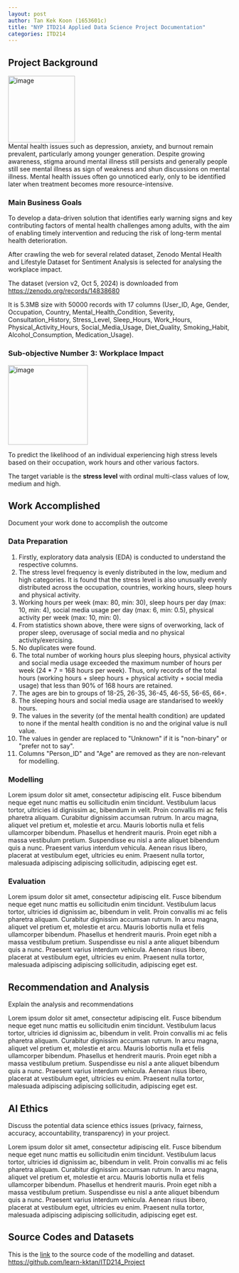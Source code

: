 ```yaml
---
layout: post
author: Tan Kek Koon (1653601c)
title: "NYP ITD214 Applied Data Science Project Documentation"
categories: ITD214
---
```

## Project Background
<img width="150" height="150" alt="image" src="https://github.com/user-attachments/assets/d1989408-98ce-49fb-8b8d-0b96a875772c" /><br />
Mental health issues such as depression, anxiety, and burnout remain prevalent, particularly among younger generation. Despite growing awareness,  stigma around mental illness still persists and generally people still see mental illness as sign of weakness and shun discussions on mental illness.
Mental health issues often go unnoticed early, only to be identified later when treatment becomes more resource-intensive.

### Main Business Goals
To develop a data-driven solution that identifies early warning signs and key contributing factors of mental health challenges among adults, with the aim of enabling timely intervention and reducing the risk of long-term mental health deterioration.

After crawling the web for several related dataset, Zenodo Mental Health and Lifestyle Dataset for Sentiment Analysis is selected for analysing the workplace impact.

The dataset (version v2, Oct 5, 2024) is downloaded from https://zenodo.org/records/14838680

It is 5.3MB size with 50000 records with 17 columns (User_ID, Age, Gender, Occupation, Country, Mental_Health_Condition, Severity, Consultation_History, Stress_Level, Sleep_Hours, Work_Hours, Physical_Activity_Hours, Social_Media_Usage, Diet_Quality, Smoking_Habit, Alcohol_Consumption, Medication_Usage).

### Sub-objective Number 3: Workplace Impact
<img width="179" height="179" alt="image" src="https://github.com/user-attachments/assets/0624a702-17e7-40a9-94f8-1d886309d7d3" />

To predict the likelihood of an individual experiencing high stress levels based on their occupation, work hours and other various factors.

The target variable is the **stress level** with ordinal multi-class values of low, medium and high.

## Work Accomplished
Document your work done to accomplish the outcome

### Data Preparation
1. Firstly, exploratory data analysis (EDA) is conducted to understand the respective columns.
2. The stress level frequency is evenly distributed in the low, medium and high categories. It is found that the stress level is also unusually evenly distributed across the occupation, countries, working hours, sleep hours and physical activity.
3. Working hours per week (max: 80, min: 30), sleep hours per day (max: 10, min: 4), social media usage per day (max: 6, min: 0.5), physical activity per week (max: 10, min: 0).
4. From statistics shown above, there were signs of overworking, lack of proper sleep, overusage of social media and no physical activity/exercising.
5. No duplicates were found.
6. The total number of working hours plus sleeping hours, physical activity and social media usage exceeded the maximum number of hours per week (24 * 7 = 168 hours per week). Thus, only records of the total hours (working hours + sleep hours + physical activity + social media usage) that less than 90% of 168 hours are retained.
7. The ages are bin to groups of 18-25, 26-35, 36-45, 46-55, 56-65, 66+.
8. The sleeping hours and social media usage are standarised to weekly hours.
9. The values in the severity (of the mental health condition) are updated to none if the mental health condition is no and the original value is null value.
10. The values in gender are replaced to "Unknown" if it is "non-binary" or "prefer not to say".
11. Columns "Person_ID" and "Age" are removed as they are non-relevant for modelling.

### Modelling
Lorem ipsum dolor sit amet, consectetur adipiscing elit. Fusce bibendum neque eget nunc mattis eu sollicitudin enim tincidunt. Vestibulum lacus tortor, ultricies id dignissim ac, bibendum in velit. Proin convallis mi ac felis pharetra aliquam. Curabitur dignissim accumsan rutrum. In arcu magna, aliquet vel pretium et, molestie et arcu. Mauris lobortis nulla et felis ullamcorper bibendum. Phasellus et hendrerit mauris. Proin eget nibh a massa vestibulum pretium. Suspendisse eu nisl a ante aliquet bibendum quis a nunc. Praesent varius interdum vehicula. Aenean risus libero, placerat at vestibulum eget, ultricies eu enim. Praesent nulla tortor, malesuada adipiscing adipiscing sollicitudin, adipiscing eget est.

### Evaluation
Lorem ipsum dolor sit amet, consectetur adipiscing elit. Fusce bibendum neque eget nunc mattis eu sollicitudin enim tincidunt. Vestibulum lacus tortor, ultricies id dignissim ac, bibendum in velit. Proin convallis mi ac felis pharetra aliquam. Curabitur dignissim accumsan rutrum. In arcu magna, aliquet vel pretium et, molestie et arcu. Mauris lobortis nulla et felis ullamcorper bibendum. Phasellus et hendrerit mauris. Proin eget nibh a massa vestibulum pretium. Suspendisse eu nisl a ante aliquet bibendum quis a nunc. Praesent varius interdum vehicula. Aenean risus libero, placerat at vestibulum eget, ultricies eu enim. Praesent nulla tortor, malesuada adipiscing adipiscing sollicitudin, adipiscing eget est.

## Recommendation and Analysis
Explain the analysis and recommendations

Lorem ipsum dolor sit amet, consectetur adipiscing elit. Fusce bibendum neque eget nunc mattis eu sollicitudin enim tincidunt. Vestibulum lacus tortor, ultricies id dignissim ac, bibendum in velit. Proin convallis mi ac felis pharetra aliquam. Curabitur dignissim accumsan rutrum. In arcu magna, aliquet vel pretium et, molestie et arcu. Mauris lobortis nulla et felis ullamcorper bibendum. Phasellus et hendrerit mauris. Proin eget nibh a massa vestibulum pretium. Suspendisse eu nisl a ante aliquet bibendum quis a nunc. Praesent varius interdum vehicula. Aenean risus libero, placerat at vestibulum eget, ultricies eu enim. Praesent nulla tortor, malesuada adipiscing adipiscing sollicitudin, adipiscing eget est.

## AI Ethics
Discuss the potential data science ethics issues (privacy, fairness, accuracy, accountability, transparency) in your project. 

Lorem ipsum dolor sit amet, consectetur adipiscing elit. Fusce bibendum neque eget nunc mattis eu sollicitudin enim tincidunt. Vestibulum lacus tortor, ultricies id dignissim ac, bibendum in velit. Proin convallis mi ac felis pharetra aliquam. Curabitur dignissim accumsan rutrum. In arcu magna, aliquet vel pretium et, molestie et arcu. Mauris lobortis nulla et felis ullamcorper bibendum. Phasellus et hendrerit mauris. Proin eget nibh a massa vestibulum pretium. Suspendisse eu nisl a ante aliquet bibendum quis a nunc. Praesent varius interdum vehicula. Aenean risus libero, placerat at vestibulum eget, ultricies eu enim. Praesent nulla tortor, malesuada adipiscing adipiscing sollicitudin, adipiscing eget est.

## Source Codes and Datasets
This is the <a href="https://github.com/learn-kktan/ITD214_Project" target="_blank">link</a> to the source code of the modelling and dataset.
https://github.com/learn-kktan/ITD214_Project
